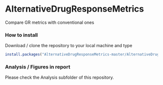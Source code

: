 # AlternativeDrugResponseMetrics
Compare GR metrics with conventional ones

### How to install

Download / clone the repository to your local machine and type

```R
install.packages("AlternativeDrugResponseMetrics-master/AlternativeDrugResponseMetrics/",repos=NULL,type = "source")
```

### Analysis / Figures in report
Please check the Analysis subfolder of this repository.
